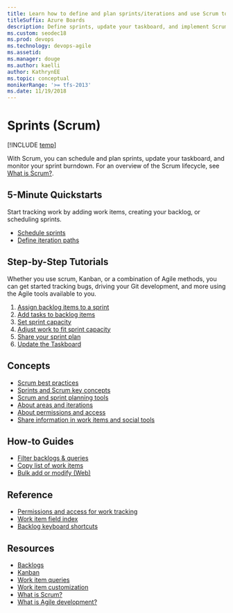 ```yaml
---
title: Learn how to define and plan sprints/iterations and use Scrum tools
titleSuffix: Azure Boards 
description: Define sprints, update your taskboard, and implement Scrum in Azure Boards, Azure DevOps, & Team Foundation Server  
ms.custom: seodec18
ms.prod: devops
ms.technology: devops-agile
ms.assetid:  
ms.manager: douge
ms.author: kaelli
author: KathrynEE
ms.topic: conceptual
monikerRange: '>= tfs-2013'
ms.date: 11/19/2018
---
```


# Sprints (Scrum)

[!INCLUDE [temp](../_shared/version-vsts-tfs-all-versions.md)] 

With Scrum, you can schedule and plan sprints, update your taskboard, and monitor your sprint burndown. For an overview of the Scrum lifecycle, see [What is Scrum?](/azure/devops/learn/agile/what-is-scrum). 

## 5-Minute Quickstarts  

Start tracking work by adding work items, creating your backlog, or scheduling sprints.  
  
- [Schedule sprints](define-sprints.md)
- [Define iteration paths](../../organizations/settings/set-iteration-paths-sprints.md?toc=/azure/devops/boards/sprints/toc.json&bc=/azure/devops/boards/sprints/breadcrumb/toc.json)    

## Step-by-Step Tutorials

Whether you use scrum, Kanban, or a combination of Agile methods, you can get started tracking bugs, driving your Git development, and more using the Agile tools available to you. 

1. [Assign backlog items to a sprint](assign-work-sprint.md)  
2. [Add tasks to backlog items](add-tasks.md)  
3. [Set sprint capacity](set-capacity.md)  
4. [Adjust work to fit sprint capacity](adjust-work.md)  
5. [Share your sprint plan](share-plan.md)  
6. [Update the Taskboard](task-board.md)  

 
## Concepts 
- [Scrum best practices](best-practices-scrum.md) 
- [Sprints and Scrum key concepts](scrum-key-concepts.md)
- [Scrum and sprint planning tools](scrum-sprint-planning-tools.md)  
- [About areas and iterations](../../organizations/settings/about-areas-iterations.md?toc=/azure/devops/boards/sprints/toc.json&bc=/azure/devops/boards/sprints/breadcrumb/toc.json)
- [About permissions and access](../../organizations/security/permissions-access-work-tracking.md?toc=/azure/devops/boards/sprints/toc.json&bc=/azure/devops/boards/sprints/breadcrumb/toc.json)
- [Share information in work items and social tools](../queries/share-plans.md?toc=/azure/devops/boards/sprints/toc.json&bc=/azure/devops/boards/sprints/breadcrumb/toc.json) 


## How-to Guides

* [Filter backlogs & queries](../backlogs/filter-backlogs.md?toc=/azure/devops/boards/sprints/toc.json&bc=/azure/devops/boards/sprints/breadcrumb/toc.json)
* [Copy list of work items](../backlogs/copy-list.md?toc=/azure/devops/boards/sprints/toc.json&bc=/azure/devops/boards/sprints/breadcrumb/toc.json)  
* [Bulk add or modify (Web)](../backlogs/bulk-modify-work-items.md?toc=/azure/devops/boards/sprints/toc.json&bc=/azure/devops/boards/sprints/breadcrumb/toc.json)   


## Reference   
- [Permissions and access for work tracking](../../organizations/security/permissions-access-work-tracking.md?toc=/azure/devops/boards/sprints/toc.json&bc=/azure/devops/boards/sprints/breadcrumb/toc.json)
- [Work item field index](../work-items/guidance/work-item-field.md?toc=/azure/devops/boards/sprints/toc.json&bc=/azure/devops/boards/sprints/breadcrumb/toc.json)
- [Backlog keyboard shortcuts](../backlogs/backlogs-keyboard-shortcuts.md)


## Resources 
- [Backlogs](../backlogs/index.md)
- [Kanban](../boards/index.md)
- [Work item queries](../queries/index.md)
- [Work item customization](../../reference/index.md)
- [What is Scrum?](/azure/devops/learn/agile/what-is-scrum)
- [What is Agile development?](/azure/devops/learn/agile/what-is-agile-development)  

